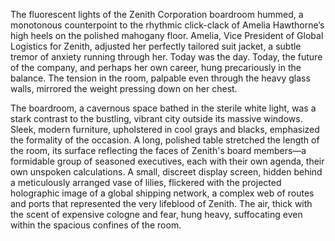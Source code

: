 The fluorescent lights of the Zenith Corporation boardroom hummed, a monotonous counterpoint to the rhythmic click-clack of Amelia Hawthorne’s high heels on the polished mahogany floor.  Amelia, Vice President of Global Logistics for Zenith, adjusted her perfectly tailored suit jacket, a subtle tremor of anxiety running through her.  Today was the day.  Today, the future of the company, and perhaps her own career, hung precariously in the balance.  The tension in the room, palpable even through the heavy glass walls, mirrored the weight pressing down on her chest.

The boardroom, a cavernous space bathed in the sterile white light, was a stark contrast to the bustling, vibrant city outside its massive windows.  Sleek, modern furniture, upholstered in cool grays and blacks, emphasized the formality of the occasion.  A long, polished table stretched the length of the room, its surface reflecting the faces of Zenith's board members—a formidable group of seasoned executives, each with their own agenda, their own unspoken calculations.  A small, discreet display screen, hidden behind a meticulously arranged vase of lilies, flickered with the projected holographic image of a global shipping network, a complex web of routes and ports that represented the very lifeblood of Zenith.  The air, thick with the scent of expensive cologne and fear, hung heavy, suffocating even within the spacious confines of the room.
